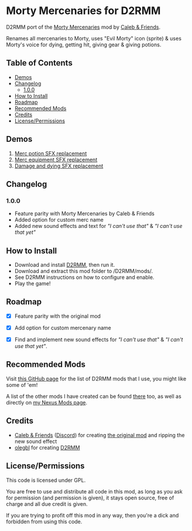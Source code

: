 # Morty Mercenaries for D2RMM

D2RMM port of the [Morty Mercenaries](https://www.nexusmods.com/diablo2resurrected/mods/476) mod by [Caleb & Friends](https://www.nexusmods.com/diablo2resurrected/users/171503373).

Renames all mercenaries to Morty, uses "Evil Morty" icon (sprite) & uses Morty's voice for dying, getting hit, giving gear & giving potions.


## Table of Contents

- [Demos](#demos)
- [Changelog](#changelog)
  - [1.0.0](#100)
- [How to Install](#how-to-install)
- [Roadmap](#roadmap)
- [Recommended Mods](#recommended-mods)
- [Credits](#credits)
- [License/Permissions](#licensepermissions)


## Demos

1. [Merc potion SFX replacement](https://www.youtube.com/watch?v=EHwpkw-BLDA)
2. [Merc equipment SFX replacement](https://www.youtube.com/watch?v=aHRrSZv4QYI)
3. [Damage and dying SFX replacement](https://www.youtube.com/watch?v=gEywagc1m1g)


## Changelog

### 1.0.0

- Feature parity with Morty Mercenaries by Caleb & Friends
- Added option for custom merc name
- Added new sound effects and text for _"I can't use that"_ & _"I can't use that yet"_


## How to Install

- Download and install [D2RMM](https://www.nexusmods.com/diablo2resurrected/mods/169), then run it.
- Download and extract this mod folder to /D2RMM/mods/.
- See D2RMM instructions on how to configure and enable.
- Play the game!


## Roadmap

- [x] Feature parity with the original mod
- [x] Add option for custom mercenary name
- [x] Find and implement new sound effects for _"I can't use that"_ & _"I can't use that yet"_.


## Recommended Mods

Visit [this GitHub page](https://github.com/Caedendi/D2RMM-Mod-Lists#todo) for the list of D2RMM mods that I use, you might like some of 'em! 

A list of the other mods I have created can be found [there](https://github.com/Caedendi/D2RMM-Mod-Lists#todo) too, as well as directly on [my Nexus Mods page](https://www.nexusmods.com/diablo2resurrected/users/179695179?tab=user+files).


## Credits

- [Caleb & Friends](https://www.nexusmods.com/diablo2resurrected/users/171503373) ([Discord](https://discord.gg/X8RNYUTcdR)) for creating [the original mod](https://www.nexusmods.com/diablo2resurrected/mods/476) and ripping the new sound effect
- [olegbl](https://github.com/olegbl) for creating [D2RMM](https://www.nexusmods.com/diablo2resurrected/mods/169)


## License/Permissions

This code is licensed under GPL. 

You are free to use and distribute all code in this mod, as long as you ask for permission (and permission is given), it stays open source, free of charge and all due credit is given. 

If you are trying to profit off this mod in any way, then you're a dick and forbidden from using this code.
